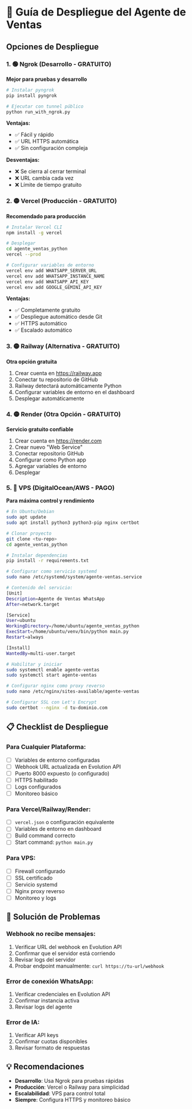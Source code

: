 # 🚀 Guía de Despliegue del Agente de Ventas

## Opciones de Despliegue

### 1. 🟢 Ngrok (Desarrollo - GRATUITO)
**Mejor para pruebas y desarrollo**

```bash
# Instalar pyngrok
pip install pyngrok

# Ejecutar con tunnel público
python run_with_ngrok.py
```

**Ventajas:**
- ✅ Fácil y rápido
- ✅ URL HTTPS automática
- ✅ Sin configuración compleja

**Desventajas:**
- ❌ Se cierra al cerrar terminal
- ❌ URL cambia cada vez
- ❌ Límite de tiempo gratuito

### 2. 🟡 Vercel (Producción - GRATUITO)
**Recomendado para producción**

```bash
# Instalar Vercel CLI
npm install -g vercel

# Desplegar
cd agente_ventas_python
vercel --prod

# Configurar variables de entorno
vercel env add WHATSAPP_SERVER_URL
vercel env add WHATSAPP_INSTANCE_NAME
vercel env add WHATSAPP_API_KEY
vercel env add GOOGLE_GEMINI_API_KEY
```

**Ventajas:**
- ✅ Completamente gratuito
- ✅ Despliegue automático desde Git
- ✅ HTTPS automático
- ✅ Escalado automático

### 3. 🟡 Railway (Alternativa - GRATUITO)
**Otra opción gratuita**

1. Crear cuenta en https://railway.app
2. Conectar tu repositorio de GitHub
3. Railway detectará automáticamente Python
4. Configurar variables de entorno en el dashboard
5. Desplegar automáticamente

### 4. 🟡 Render (Otra Opción - GRATUITO)
**Servicio gratuito confiable**

1. Crear cuenta en https://render.com
2. Crear nuevo "Web Service"
3. Conectar repositorio GitHub
4. Configurar como Python app
5. Agregar variables de entorno
6. Desplegar

### 5. 🔴 VPS (DigitalOcean/AWS - PAGO)
**Para máxima control y rendimiento**

```bash
# En Ubuntu/Debian
sudo apt update
sudo apt install python3 python3-pip nginx certbot

# Clonar proyecto
git clone <tu-repo>
cd agente_ventas_python

# Instalar dependencias
pip install -r requirements.txt

# Configurar como servicio systemd
sudo nano /etc/systemd/system/agente-ventas.service

# Contenido del servicio:
[Unit]
Description=Agente de Ventas WhatsApp
After=network.target

[Service]
User=ubuntu
WorkingDirectory=/home/ubuntu/agente_ventas_python
ExecStart=/home/ubuntu/venv/bin/python main.py
Restart=always

[Install]
WantedBy=multi-user.target

# Habilitar y iniciar
sudo systemctl enable agente-ventas
sudo systemctl start agente-ventas

# Configurar nginx como proxy reverso
sudo nano /etc/nginx/sites-available/agente-ventas

# Configurar SSL con Let's Encrypt
sudo certbot --nginx -d tu-dominio.com
```

## 📋 Checklist de Despliegue

### Para Cualquier Plataforma:
- [ ] Variables de entorno configuradas
- [ ] Webhook URL actualizada en Evolution API
- [ ] Puerto 8000 expuesto (o configurado)
- [ ] HTTPS habilitado
- [ ] Logs configurados
- [ ] Monitoreo básico

### Para Vercel/Railway/Render:
- [ ] `vercel.json` o configuración equivalente
- [ ] Variables de entorno en dashboard
- [ ] Build command correcto
- [ ] Start command: `python main.py`

### Para VPS:
- [ ] Firewall configurado
- [ ] SSL certificado
- [ ] Servicio systemd
- [ ] Nginx proxy reverso
- [ ] Monitoreo y logs

## 🔧 Solución de Problemas

### Webhook no recibe mensajes:
1. Verificar URL del webhook en Evolution API
2. Confirmar que el servidor está corriendo
3. Revisar logs del servidor
4. Probar endpoint manualmente: `curl https://tu-url/webhook`

### Error de conexión WhatsApp:
1. Verificar credenciales en Evolution API
2. Confirmar instancia activa
3. Revisar logs del agente

### Error de IA:
1. Verificar API keys
2. Confirmar cuotas disponibles
3. Revisar formato de respuestas

## 💡 Recomendaciones

- **Desarrollo**: Usa Ngrok para pruebas rápidas
- **Producción**: Vercel o Railway para simplicidad
- **Escalabilidad**: VPS para control total
- **Siempre**: Configura HTTPS y monitoreo básico
